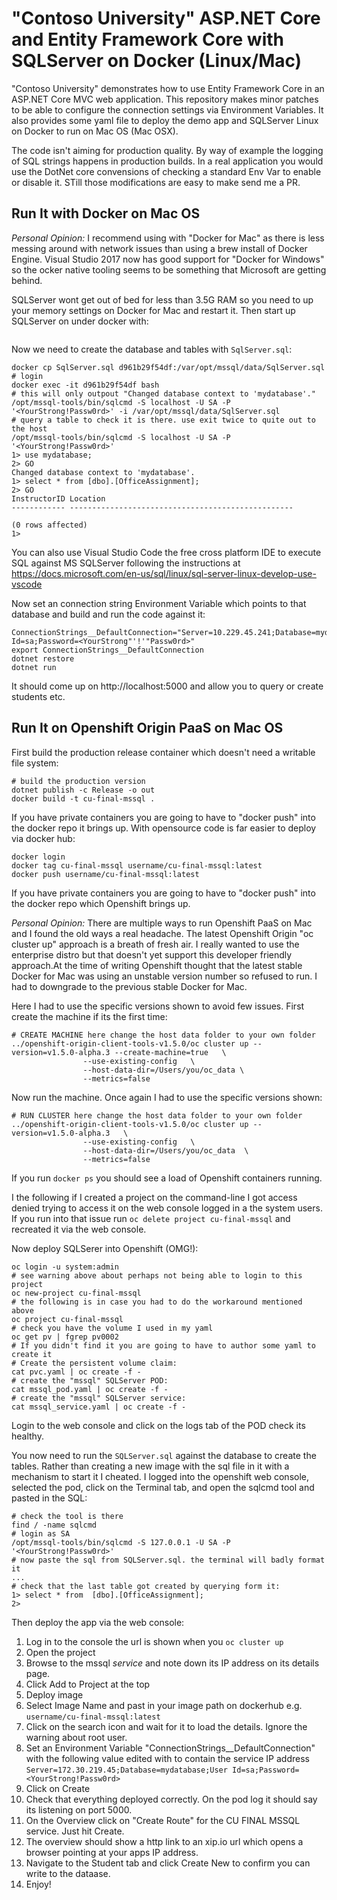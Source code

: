 # "Contoso University" ASP.NET Core and Entity Framework Core with SQLServer on Docker (Linux/Mac)

"Contoso University" demonstrates how to use Entity Framework Core in an
ASP.NET Core MVC web application. This repository makes minor patches to be
able to configure the connection settings via Environment Variables. It also
provides some yaml file to deploy the demo app and SQLServer Linux on Docker
to run on Mac OS (Mac OSX). 

The code isn't aiming for production quality. By way of example the logging of SQL strings happens in production builds. In a real application you would use the DotNet core convensions of checking a standard Env Var to enable or disable it. STill those modifications are easy to make send me a PR. 

## Run It with Docker on Mac OS

_Personal Opinion:_ I recommend using with "Docker for Mac" as there is less messing around with network issues than using a brew install of Docker Engine. Visual Studio 2017 now has good support for "Docker for Windows" so the ocker native tooling seems to be something that Microsoft are getting behind.

SQLServer wont get out of bed for less than 3.5G RAM so you need to up your memory settings on Docker for Mac and restart it. Then start up SQLServer on under docker with:

```docker run -e 'ACCEPT_EULA=Y' -e 'SA_PASSWORD=<YourStrong!Passw0rd>' -p 1433:1433 -d microsoft/mssql-server-linux
```

Now we need to create the database and tables with `SqlServer.sql`:

```# replace d961b29f54df with your container uid shown using "docker ps"
docker cp SqlServer.sql d961b29f54df:/var/opt/mssql/data/SqlServer.sql
# login
docker exec -it d961b29f54df bash
# this will only outpout "Changed database context to 'mydatabase'."
/opt/mssql-tools/bin/sqlcmd -S localhost -U SA -P '<YourStrong!Passw0rd>' -i /var/opt/mssql/data/SqlServer.sql
# query a table to check it is there. use exit twice to quite out to the host
/opt/mssql-tools/bin/sqlcmd -S localhost -U SA -P '<YourStrong!Passw0rd>'
1> use mydatabase;
2> GO
Changed database context to 'mydatabase'.
1> select * from [dbo].[OfficeAssignment];
2> GO
InstructorID Location                                          
------------ --------------------------------------------------

(0 rows affected)
1>
```

You can also use Visual Studio Code the free cross platform IDE to execute SQL against MS SQLServer following the instructions at https://docs.microsoft.com/en-us/sql/linux/sql-server-linux-develop-use-vscode

Now set an connection string Environment Variable which points to that database and build and run the code against it:

```
ConnectionStrings__DefaultConnection="Server=10.229.45.241;Database=mydatabase;User Id=sa;Password=<YourStrong"'!'"Passw0rd>"
export ConnectionStrings__DefaultConnection
dotnet restore
dotnet run
```

It should come up on http://localhost:5000 and allow you to query or create students etc.

## Run It on Openshift Origin PaaS on Mac OS

First build the production release container which doesn't need a writable file system:

```
# build the production version
dotnet publish -c Release -o out
docker build -t cu-final-mssql .
```

If you have private containers you are going to have to "docker push" into the docker repo it brings up. With opensource code is far easier to deploy via docker hub:

```# in the following commands you need to use your docker user name
docker login
docker tag cu-final-mssql username/cu-final-mssql:latest
docker push username/cu-final-mssql:latest
```

If you have private containers you are going to have to "docker push" into the docker repo which Openshift brings up.

_Personal Opinion:_ There are multiple ways to run Openshift PaaS on Mac and I found the old ways a real headache. The latest Openshift Origin "oc cluster up" approach is a breath of fresh air. I really wanted to use the enterprise distro but that doesn't yet support this developer friendly approach.At the time of writing Openshift thought that the latest stable Docker for Mac was using an unstable version number so refused to run. I had to downgrade to the previous stable Docker for Mac.

Here I had to use the specific versions shown to avoid few issues. First create the machine if its the first time:

```
# CREATE MACHINE here change the host data folder to your own folder
../openshift-origin-client-tools-v1.5.0/oc cluster up --version=v1.5.0-alpha.3 --create-machine=true   \
                --use-existing-config   \
                --host-data-dir=/Users/you/oc_data \
                --metrics=false
```

Now run the machine. Once again I had to use the specific versions shown:

```
# RUN CLUSTER here change the host data folder to your own folder
../openshift-origin-client-tools-v1.5.0/oc cluster up --version=v1.5.0-alpha.3   \
                --use-existing-config   \
                --host-data-dir=/Users/you/oc_data  \
                --metrics=false
```

If you run ```docker ps``` you should see a load of Openshift containers running.

I the following if I created a project on the command-line I got access denied trying to access it on the web console logged in a the system users. If you run into that issue run `oc delete project cu-final-mssql` and recreated it via the web console.

Now deploy SQLSerer into Openshift (OMG!):

```# login to Openshift
oc login -u system:admin
# see warning above about perhaps not being able to login to this project
oc new-project cu-final-mssql
# the following is in case you had to do the workaround mentioned above
oc project cu-final-mssql
# check you have the volume I used in my yaml
oc get pv | fgrep pv0002
# If you didn't find it you are going to have to author some yaml to create it
# Create the persistent volume claim:
cat pvc.yaml | oc create -f -
# create the "mssql" SQLServer POD:
cat mssql_pod.yaml | oc create -f -
# create the "mssql" SQLServer service:
cat mssql_service.yaml | oc create -f -
```

Login to the web console and click on the logs tab of the POD check its healthy.

You now need to run the `SQLServer.sql` against the database to create the tables.
Rather than creating a new image with the sql file in it with a mechanism
to start it I cheated. I logged into the openshift web console, selected the pod,
click on the Terminal tab, and open the sqlcmd tool and pasted in the SQL:

```
# check the tool is there
find / -name sqlcmd
# login as SA
/opt/mssql-tools/bin/sqlcmd -S 127.0.0.1 -U SA -P '<YourStrong!Passw0rd>'
# now paste the sql from SQLServer.sql. the terminal will badly format it
...
# check that the last table got created by querying form it:
1> select * from  [dbo].[OfficeAssignment];                                                                                                                           
2>
```

Then deploy the app via the web console:

1. Log in to the console the url is shown when you `oc cluster up`
2. Open the project
3. Browse to the mssql *service* and note down its IP address on its details page.
4. Click Add to Project at the top
5. Deploy image
6. Select Image Name and past in your image path on dockerhub e.g. `username/cu-final-mssql:latest`
7. Click on the search icon and wait for it to load the details. Ignore the warning about root user.
8. Set an Environment Variable "ConnectionStrings__DefaultConnection" with the following value edited with to contain the service IP address `Server=172.30.219.45;Database=mydatabase;User Id=sa;Password=<YourStrong!Passw0rd>`
9. Click on Create
10. Check that everything deployed correctly. On the pod log it should say its listening on port 5000.
11. On the Overview click on "Create Route" for the CU FINAL MSSQL service. Just hit Create.
12. The overview should show a http link to an xip.io url which opens a browser pointing at your apps IP address.
13. Navigate to the Student tab and click Create New to confirm you can write to the dataase.
14. Enjoy!
